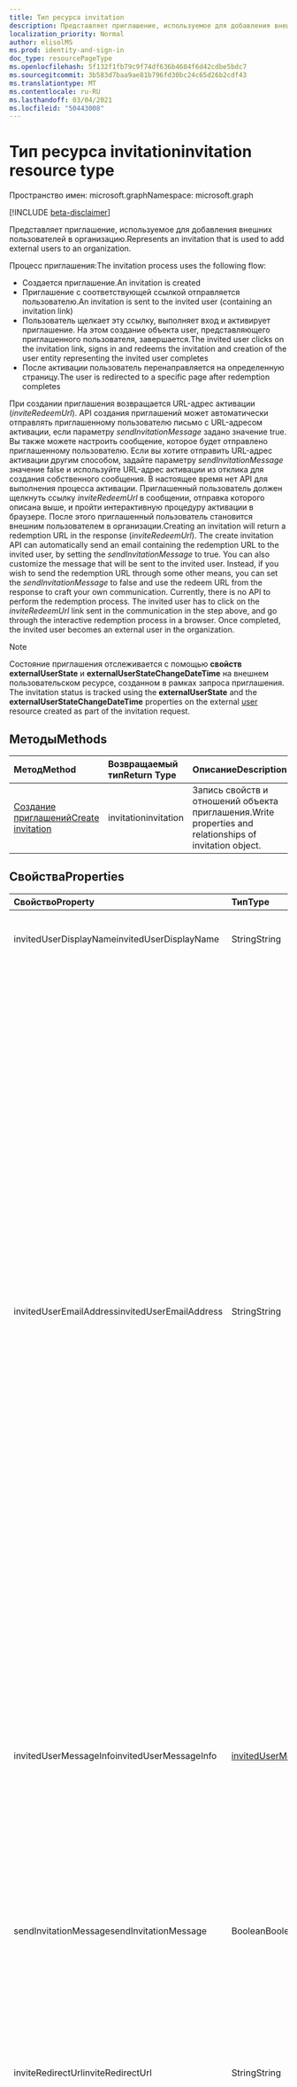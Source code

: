 ```yaml
---
title: Тип ресурса invitation
description: Представляет приглашение, используемое для добавления внешних пользователей в организацию.
localization_priority: Normal
author: elisolMS
ms.prod: identity-and-sign-in
doc_type: resourcePageType
ms.openlocfilehash: 5f132f1fb79c9f74df636b4684f6d42cdbe5bdc7
ms.sourcegitcommit: 3b583d7baa9ae81b796fd30bc24c65d26b2cdf43
ms.translationtype: MT
ms.contentlocale: ru-RU
ms.lasthandoff: 03/04/2021
ms.locfileid: "50443008"
---
```

# <a name="invitation-resource-type"></a><span data-ttu-id="39b8b-103">Тип ресурса invitation</span><span class="sxs-lookup"><span data-stu-id="39b8b-103">invitation resource type</span></span>

<span data-ttu-id="39b8b-104">Пространство имен: microsoft.graph</span><span class="sxs-lookup"><span data-stu-id="39b8b-104">Namespace: microsoft.graph</span></span>

[!INCLUDE [beta-disclaimer](../../includes/beta-disclaimer.md)]

<span data-ttu-id="39b8b-105">Представляет приглашение, используемое для добавления внешних пользователей в организацию.</span><span class="sxs-lookup"><span data-stu-id="39b8b-105">Represents an invitation that is used to add external users to an organization.</span></span> 

<span data-ttu-id="39b8b-106">Процесс приглашения:</span><span class="sxs-lookup"><span data-stu-id="39b8b-106">The invitation process uses the following flow:</span></span>

* <span data-ttu-id="39b8b-107">Создается приглашение.</span><span class="sxs-lookup"><span data-stu-id="39b8b-107">An invitation is created</span></span>
* <span data-ttu-id="39b8b-108">Приглашение с соответствующей ссылкой отправляется пользователю.</span><span class="sxs-lookup"><span data-stu-id="39b8b-108">An invitation is sent to the invited user (containing an invitation link)</span></span>
* <span data-ttu-id="39b8b-109">Пользователь щелкает эту ссылку, выполняет вход и активирует приглашение. На этом создание объекта user, представляющего приглашенного пользователя, завершается.</span><span class="sxs-lookup"><span data-stu-id="39b8b-109">The invited user clicks on the invitation link, signs in and redeems the invitation and creation of the user entity representing the invited user completes</span></span>
* <span data-ttu-id="39b8b-110">После активации пользователь перенаправляется на определенную страницу.</span><span class="sxs-lookup"><span data-stu-id="39b8b-110">The user is redirected to a specific page after redemption completes</span></span>

<span data-ttu-id="39b8b-p101">При создании приглашения возвращается URL-адрес активации (*inviteRedeemUrl*). API создания приглашений может автоматически отправлять приглашенному пользователю письмо с URL-адресом активации, если параметру *sendInvitationMessage* задано значение true. Вы также можете настроить сообщение, которое будет отправлено приглашенному пользователю. Если вы хотите отправить URL-адрес активации другим способом, задайте параметру *sendInvitationMessage* значение false и используйте URL-адрес активации из отклика для создания собственного сообщения. В настоящее время нет API для выполнения процесса активации. Приглашенный пользователь должен щелкнуть ссылку *inviteRedeemUrl* в сообщении, отправка которого описана выше, и пройти интерактивную процедуру активации в браузере. После этого приглашенный пользователь становится внешним пользователем в организации.</span><span class="sxs-lookup"><span data-stu-id="39b8b-p101">Creating an invitation will return a redemption URL in the response (*inviteRedeemUrl*). The create invitation API can automatically send an email containing the redemption URL to the invited user, by setting the *sendInvitationMessage* to true. You can also customize the message that will be sent to the invited user. Instead, if you wish to send the redemption URL through some other means, you can set the *sendInvitationMessage* to false and use the redeem URL from the response to craft your own communication. Currently, there is no API to perform the redemption process. The invited user has to click on the *inviteRedeemUrl* link sent in the communication in the step above, and go through the interactive redemption process in a browser. Once completed, the invited user becomes an external user in the organization.</span></span>

>[!NOTE]
><span data-ttu-id="39b8b-118">Состояние приглашения отслеживается с помощью **свойств externalUserState** и **externalUserStateChangeDateTime** на внешнем пользовательском ресурсе, созданном в рамках запроса приглашения. [](user.md)</span><span class="sxs-lookup"><span data-stu-id="39b8b-118">The invitation status is tracked using the **externalUserState** and the **externalUserStateChangeDateTime** properties on the external [user](user.md) resource created as part of the invitation request.</span></span>

## <a name="methods"></a><span data-ttu-id="39b8b-119">Методы</span><span class="sxs-lookup"><span data-stu-id="39b8b-119">Methods</span></span>
| <span data-ttu-id="39b8b-120">Метод</span><span class="sxs-lookup"><span data-stu-id="39b8b-120">Method</span></span>       | <span data-ttu-id="39b8b-121">Возвращаемый тип</span><span class="sxs-lookup"><span data-stu-id="39b8b-121">Return Type</span></span>  |<span data-ttu-id="39b8b-122">Описание</span><span class="sxs-lookup"><span data-stu-id="39b8b-122">Description</span></span>|
|:---------------|:--------|:----------|
|[<span data-ttu-id="39b8b-123">Создание приглашений</span><span class="sxs-lookup"><span data-stu-id="39b8b-123">Create invitation</span></span>](../api/invitation-post.md) | <span data-ttu-id="39b8b-124">invitation</span><span class="sxs-lookup"><span data-stu-id="39b8b-124">invitation</span></span> | <span data-ttu-id="39b8b-125">Запись свойств и отношений объекта приглашения.</span><span class="sxs-lookup"><span data-stu-id="39b8b-125">Write properties and relationships of invitation object.</span></span>|

## <a name="properties"></a><span data-ttu-id="39b8b-126">Свойства</span><span class="sxs-lookup"><span data-stu-id="39b8b-126">Properties</span></span>
| <span data-ttu-id="39b8b-127">Свойство</span><span class="sxs-lookup"><span data-stu-id="39b8b-127">Property</span></span>     | <span data-ttu-id="39b8b-128">Тип</span><span class="sxs-lookup"><span data-stu-id="39b8b-128">Type</span></span>   |<span data-ttu-id="39b8b-129">Описание</span><span class="sxs-lookup"><span data-stu-id="39b8b-129">Description</span></span>|
|:---------------|:--------|:----------|
|<span data-ttu-id="39b8b-130">invitedUserDisplayName</span><span class="sxs-lookup"><span data-stu-id="39b8b-130">invitedUserDisplayName</span></span>|<span data-ttu-id="39b8b-131">String</span><span class="sxs-lookup"><span data-stu-id="39b8b-131">String</span></span>|<span data-ttu-id="39b8b-132">Отображаемое имя приглашаемого пользователя.</span><span class="sxs-lookup"><span data-stu-id="39b8b-132">The display name of the user being invited.</span></span>|
|<span data-ttu-id="39b8b-133">invitedUserEmailAddress</span><span class="sxs-lookup"><span data-stu-id="39b8b-133">invitedUserEmailAddress</span></span>|<span data-ttu-id="39b8b-134">String</span><span class="sxs-lookup"><span data-stu-id="39b8b-134">String</span></span>|<span data-ttu-id="39b8b-135">Адрес электронной почты приглашаемого пользователя.</span><span class="sxs-lookup"><span data-stu-id="39b8b-135">The email address of the user being invited.</span></span> <span data-ttu-id="39b8b-136">Обязательный атрибут.</span><span class="sxs-lookup"><span data-stu-id="39b8b-136">Required.</span></span> <span data-ttu-id="39b8b-137">В адресе электронной почты запрещено использовать следующие специальные символы:</span><span class="sxs-lookup"><span data-stu-id="39b8b-137">The following special characters are not permitted in the email address:</span></span><br><ul><li><span data-ttu-id="39b8b-138">Тильда (~)</span><span class="sxs-lookup"><span data-stu-id="39b8b-138">Tilde (~)</span></span></li><li><span data-ttu-id="39b8b-139">Восклицательный знак (`!`)</span><span class="sxs-lookup"><span data-stu-id="39b8b-139">Exclamation point (`!`)</span></span></li><li><span data-ttu-id="39b8b-140">Знак "собаки" (`@`)</span><span class="sxs-lookup"><span data-stu-id="39b8b-140">At sign (`@`)</span></span></li><li><span data-ttu-id="39b8b-141">Решетка (`#`)</span><span class="sxs-lookup"><span data-stu-id="39b8b-141">Number sign (`#`)</span></span></li><li><span data-ttu-id="39b8b-142">Знак доллара (`$`)</span><span class="sxs-lookup"><span data-stu-id="39b8b-142">Dollar sign (`$`)</span></span></li><li><span data-ttu-id="39b8b-143">Процент (`%`)</span><span class="sxs-lookup"><span data-stu-id="39b8b-143">Percent (`%`)</span></span></li><li><span data-ttu-id="39b8b-144">Диакритический знак (`^`)</span><span class="sxs-lookup"><span data-stu-id="39b8b-144">Circumflex (`^`)</span></span></li><li><span data-ttu-id="39b8b-145">Амперсанд (`&`)</span><span class="sxs-lookup"><span data-stu-id="39b8b-145">Ampersand (`&`)</span></span></li><li><span data-ttu-id="39b8b-146">Звездочка (`*`)</span><span class="sxs-lookup"><span data-stu-id="39b8b-146">Asterisk (`*`)</span></span></li><li><span data-ttu-id="39b8b-147">Круглые скобки (`( )`)</span><span class="sxs-lookup"><span data-stu-id="39b8b-147">Parentheses (`( )`)</span></span></li><li><span data-ttu-id="39b8b-148">Дефис (`-`)</span><span class="sxs-lookup"><span data-stu-id="39b8b-148">Hyphen (`-`)</span></span></li><li><span data-ttu-id="39b8b-149">Знак "плюс" (`+`)</span><span class="sxs-lookup"><span data-stu-id="39b8b-149">Plus sign (`+`)</span></span></li><li><span data-ttu-id="39b8b-150">Знак равенства (`=`)</span><span class="sxs-lookup"><span data-stu-id="39b8b-150">Equal sign (`=`)</span></span></li><li><span data-ttu-id="39b8b-151">Квадратные скобки (`[ ]`)</span><span class="sxs-lookup"><span data-stu-id="39b8b-151">Brackets (`[ ]`)</span></span></li><li><span data-ttu-id="39b8b-152">Фигурные скобки (`{ }`)</span><span class="sxs-lookup"><span data-stu-id="39b8b-152">Braces (`{ }`)</span></span></li><li><span data-ttu-id="39b8b-153">Обратная косая черта (`\`)</span><span class="sxs-lookup"><span data-stu-id="39b8b-153">Backslash (`\`)</span></span></li><li><span data-ttu-id="39b8b-154">Косая черта (`/`)</span><span class="sxs-lookup"><span data-stu-id="39b8b-154">Slash mark (`/`)</span></span></li><li><span data-ttu-id="39b8b-155">Вертикальная черта (`|`)</span><span class="sxs-lookup"><span data-stu-id="39b8b-155">Pipe (`|`)</span></span></li><li><span data-ttu-id="39b8b-156">Точка с запятой (`;`)</span><span class="sxs-lookup"><span data-stu-id="39b8b-156">Semicolon (`;`)</span></span></li><li><span data-ttu-id="39b8b-157">Двоеточие (`:`)</span><span class="sxs-lookup"><span data-stu-id="39b8b-157">Colon (`:`)</span></span></li><li><span data-ttu-id="39b8b-158">Кавычки (`"`)</span><span class="sxs-lookup"><span data-stu-id="39b8b-158">Quotation marks (`"`)</span></span></li><li><span data-ttu-id="39b8b-159">Угловые скобки (`< >`)</span><span class="sxs-lookup"><span data-stu-id="39b8b-159">Angle brackets (`< >`)</span></span></li><li><span data-ttu-id="39b8b-160">Вопросительный знак (`?`)</span><span class="sxs-lookup"><span data-stu-id="39b8b-160">Question mark (`?`)</span></span></li><li><span data-ttu-id="39b8b-161">Запятая (`,`)</span><span class="sxs-lookup"><span data-stu-id="39b8b-161">Comma (`,`)</span></span></li></ul><br><span data-ttu-id="39b8b-162">Однако применяются следующие исключения:</span><span class="sxs-lookup"><span data-stu-id="39b8b-162">However, the following exceptions apply:</span></span><br><ul><li><span data-ttu-id="39b8b-163">Точка (`.`) и дефис (`-`) разрешены в любом месте имени пользователя, кроме его начала и конца.</span><span class="sxs-lookup"><span data-stu-id="39b8b-163">A period (`.`) or a hyphen (`-`) is permitted anywhere in the user name, except at the beginning or end of the name.</span></span></li><li><span data-ttu-id="39b8b-164">Знак подчеркивания (`_`) может находиться в любом месте имени пользователя,</span><span class="sxs-lookup"><span data-stu-id="39b8b-164">An underscore (`_`) is permitted anywhere in the user name.</span></span> <span data-ttu-id="39b8b-165">в том числе в начале и в конце имени.</span><span class="sxs-lookup"><span data-stu-id="39b8b-165">This includes at the beginning or end of the name.</span></span></li></ul>|
|<span data-ttu-id="39b8b-166">invitedUserMessageInfo</span><span class="sxs-lookup"><span data-stu-id="39b8b-166">invitedUserMessageInfo</span></span>|[<span data-ttu-id="39b8b-167">invitedUserMessageInfo</span><span class="sxs-lookup"><span data-stu-id="39b8b-167">invitedUserMessageInfo</span></span>](invitedusermessageinfo.md)|<span data-ttu-id="39b8b-168">Дополнительные настройки сообщения, которое отправляется приглашаемому пользователю, в том числе настройка текста, языка и списка получателей копии сообщения.</span><span class="sxs-lookup"><span data-stu-id="39b8b-168">Additional configuration for the message being sent to the invited user, including customizing message text, language and cc recipient list.</span></span>|
|<span data-ttu-id="39b8b-169">sendInvitationMessage</span><span class="sxs-lookup"><span data-stu-id="39b8b-169">sendInvitationMessage</span></span>|<span data-ttu-id="39b8b-170">Boolean</span><span class="sxs-lookup"><span data-stu-id="39b8b-170">Boolean</span></span>|<span data-ttu-id="39b8b-p104">Указывает, следует ли отправлять письмо приглашаемому пользователю. Значение по умолчанию: false.</span><span class="sxs-lookup"><span data-stu-id="39b8b-p104">Indicates whether an email should be sent to the user being invited or not. The default is false.</span></span>|
|<span data-ttu-id="39b8b-173">inviteRedirectUrl</span><span class="sxs-lookup"><span data-stu-id="39b8b-173">inviteRedirectUrl</span></span>|<span data-ttu-id="39b8b-174">String</span><span class="sxs-lookup"><span data-stu-id="39b8b-174">String</span></span>|<span data-ttu-id="39b8b-p105">URL-адрес, на который пользователь перенаправляется после активации приглашения. Указывать обязательно.</span><span class="sxs-lookup"><span data-stu-id="39b8b-p105">The URL user should be redirected to once the invitation is redeemed. Required.</span></span>|
|<span data-ttu-id="39b8b-177">inviteRedeemUrl</span><span class="sxs-lookup"><span data-stu-id="39b8b-177">inviteRedeemUrl</span></span>|<span data-ttu-id="39b8b-178">String</span><span class="sxs-lookup"><span data-stu-id="39b8b-178">String</span></span>|<span data-ttu-id="39b8b-179">URL-адрес, который пользователь может использовать для выкупа приглашения.</span><span class="sxs-lookup"><span data-stu-id="39b8b-179">The URL the user can use to redeem their invitation.</span></span> <span data-ttu-id="39b8b-180">Только для чтения.</span><span class="sxs-lookup"><span data-stu-id="39b8b-180">Read-only.</span></span>|
|<span data-ttu-id="39b8b-181">invitedUserType</span><span class="sxs-lookup"><span data-stu-id="39b8b-181">invitedUserType</span></span>|<span data-ttu-id="39b8b-182">String</span><span class="sxs-lookup"><span data-stu-id="39b8b-182">String</span></span>|<span data-ttu-id="39b8b-183">Элемент userType, связанный с приглашаемым пользователем.</span><span class="sxs-lookup"><span data-stu-id="39b8b-183">The userType of the user being invited.</span></span> <span data-ttu-id="39b8b-184">Значение по умолчанию: Guest.</span><span class="sxs-lookup"><span data-stu-id="39b8b-184">By default, this is Guest.</span></span> <span data-ttu-id="39b8b-185">Вы можете пригласить в качестве участника, если вы администратор компании.</span><span class="sxs-lookup"><span data-stu-id="39b8b-185">You can invite as Member if you're are company administrator.</span></span> |
|<span data-ttu-id="39b8b-186">status</span><span class="sxs-lookup"><span data-stu-id="39b8b-186">status</span></span>|<span data-ttu-id="39b8b-187">String</span><span class="sxs-lookup"><span data-stu-id="39b8b-187">String</span></span>|<span data-ttu-id="39b8b-p108">Состояние приглашения. Возможные значения: PendingAcceptance, Completed, InProgress и Error</span><span class="sxs-lookup"><span data-stu-id="39b8b-p108">The status of the invitation. Possible values: PendingAcceptance, Completed, InProgress, and Error</span></span>|

## <a name="relationships"></a><span data-ttu-id="39b8b-190">Связи</span><span class="sxs-lookup"><span data-stu-id="39b8b-190">Relationships</span></span>
| <span data-ttu-id="39b8b-191">Связь</span><span class="sxs-lookup"><span data-stu-id="39b8b-191">Relationship</span></span> | <span data-ttu-id="39b8b-192">Тип</span><span class="sxs-lookup"><span data-stu-id="39b8b-192">Type</span></span>   |<span data-ttu-id="39b8b-193">Описание</span><span class="sxs-lookup"><span data-stu-id="39b8b-193">Description</span></span>|
|:---------------|:--------|:----------|
|<span data-ttu-id="39b8b-194">invitedUser</span><span class="sxs-lookup"><span data-stu-id="39b8b-194">invitedUser</span></span>|[<span data-ttu-id="39b8b-195">user</span><span class="sxs-lookup"><span data-stu-id="39b8b-195">user</span></span>](user.md)|<span data-ttu-id="39b8b-p109">Пользователь, создаваемый при создании приглашения. Только для чтения.</span><span class="sxs-lookup"><span data-stu-id="39b8b-p109">The user created as part of the invitation creation. Read-Only</span></span>|

## <a name="json-representation"></a><span data-ttu-id="39b8b-198">Представление JSON</span><span class="sxs-lookup"><span data-stu-id="39b8b-198">JSON representation</span></span>
<span data-ttu-id="39b8b-199">Ниже представлено описание ресурса в формате JSON.</span><span class="sxs-lookup"><span data-stu-id="39b8b-199">Here is a JSON representation of the resource</span></span>

<!-- 
{ 
    "blockType": "resource",
    "keyProperty":"id",
    "@odata.type": "microsoft.graph.invitation", 
    "optionalProperties": [
        "invitedUser"
     ],
    "baseType": "microsoft.graph.entity"
} 
-->
```json
{
  "id": "string",
  "invitedUserDisplayName": "string",
  "invitedUserEmailAddress": "string",
  "invitedUserMessageInfo": {"@odata.type": "microsoft.graph.invitedUserMessageInfo"},
  "sendInvitationMessage": false,
  "inviteRedirectUrl": "string",
  "inviteRedeemUrl": "string",
  "status": "string",
  "invitedUser": {"@odata.type": "microsoft.graph.user"},
  "invitedUserType": "string"
}
```


<!-- uuid: 8fcb5dbc-d5aa-4681-8e31-b001d5168d79
2016-22-25 14:57:30 UTC -->
<!--
{
  "type": "#page.annotation",
  "description": "invitation resource",
  "keywords": "",
  "section": "documentation",
  "tocPath": "",
  "suppressions": []
}
-->


